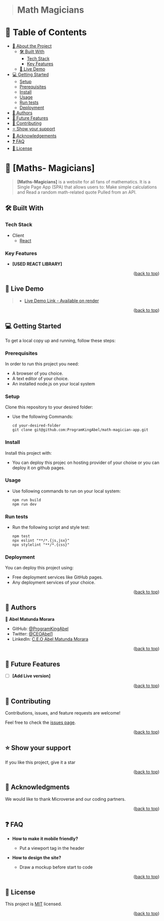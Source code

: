 <a name="readme-top"></a>

<div align="center">

</div>

<!-- Open pull request using the following structure

  ## Project title: subtitle

  ### 🌟Branch features:

  - i
  - ii
  - iii

-->

> # Math Magicians


# 📗 Table of Contents

- [📖 About the Project](#about-project)
  - [🛠 Built With](#built-with)
    - [Tech Stack](#tech-stack)
    - [Key Features](#key-features)
  - [🚀 Live Demo](#live-demo)
- [💻 Getting Started](#getting-started)
  - [Setup](#setup)
  - [Prerequisites](#prerequisites)
  - [Install](#install)
  - [Usage](#usage)
  - [Run tests](#run-tests)
  - [Deployment](#triangular_flag_on_post-deployment)
- [👥 Authors](#authors)
- [🔭 Future Features](#future-features)
- [🤝 Contributing](#contributing)
- [⭐️ Show your support](#support)
- [🙏 Acknowledgements](#acknowledgements)
- [❓ FAQ ](#faq)
- [📝 License](#license)

<!-- PROJECT DESCRIPTION -->

# 📖 [Maths- Magicians] <a name="about-project"></a>

> **[Maths-Magicians]**  is a website for all fans of mathematics. It is a Single Page App (SPA) that allows users to: Make simple calculations and Read a random math-related quote Pulled from an API.

## 🛠 Built With <a name="built-with"></a>

### Tech Stack <a name="tech-stack"></a>

- <summary>Client</summary>
    <ul>
      <li><a href="#">React</a></li>
    </ul>

### Key Features <a name="key-features"></a>

- **[USED REACT LIBRARY]**

<p align="right">(<a href="#readme-top">back to top</a>)</p>

<!-- LIVE DEMO -->

## 🚀 Live Demo <a name="live-demo"></a>

> - [Live Demo Link - Available on render](https://mathematician-abel-app.onrender.com)

<p align="right">(<a href="#readme-top">back to top</a>)</p>

<!-- GETTING STARTED -->

## 💻 Getting Started <a name="getting-started"></a>

To get a local copy up and running, follow these steps:

### Prerequisites

In order to run this project you need:

- A browser of you choice.
- A text editor of your choice.
- An installed node.js on your local system

### Setup

Clone this repository to your desired folder:

- Use the following Commands:

      cd your-desired-folder
      git clone git@github.com:ProgramKingAbel/math-magician-app.git

### Install

Install this project with:

- You can deploy this projec on hosting provider of your choise or you can deploy it on github pages.

### Usage

- Use following commands to run on your local system:

      npm run build
      npm run dev

### Run tests

- Run the following script and style test:

      npm test
      npx eslint "**/*.{js,jsx}"
      npx stylelint "**/*.{css}"

### Deployment

You can deploy this project using:

- Free deployment services like GitHub pages.
- Any deployment services of your choice.

<p align="right">(<a href="#readme-top">back to top</a>)</p>

## 👥 Authors <a name="authors"></a>

👤 **Abel Matunda Morara**

- GitHub: [@ProgramKingAbel](https://github.com/ProgramKingAbel)
- Twitter: [@CEOAbel1](https://twitter.com/CeoAbel1)
- LinkedIn: [C.E.O Abel Matunda Morara](https://www.linkedin.com/in/abelmatundamorara-451340250/)


<p align="right">(<a href="#readme-top">back to top</a>)</p>

## 🔭 Future Features <a name="future-features"></a>

- [ ] **[Add Live version]**

<p align="right">(<a href="#readme-top">back to top</a>)</p>

## 🤝 Contributing <a name="contributing"></a>

Contributions, issues, and feature requests are welcome!

Feel free to check the [issues page](https://github.com/ProgramKingAbel/math-magician-app/issues).

<p align="right">(<a href="#readme-top">back to top</a>)</p>

## ⭐️ Show your support <a name="support"></a>

If you like this project, give it a star

<p align="right">(<a href="#readme-top">back to top</a>)</p>

## 🙏 Acknowledgments <a name="acknowledgements"></a>

We would like to thank Microverse and our coding partners.

<p align="right">(<a href="#readme-top">back to top</a>)</p>

## ❓ FAQ <a name="faq"></a>

- **How to make it mobile friendly?**

  - Put a viewport tag in the header

- **How to design the site?**

  - Draw a mockup before start to code

<p align="right">(<a href="#readme-top">back to top</a>)</p>

## 📝 License <a name="license"></a>

This project is [MIT](./LICENSE) licensed.

<p align="right">(<a href="#readme-top">back to top</a>)</p>
